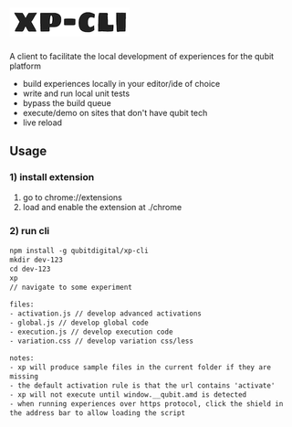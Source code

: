 # ![xp-logo](./logo.png)

A client to facilitate the local development of experiences for the qubit platform

- build experiences locally in your editor/ide of choice
- write and run local unit tests
- bypass the build queue
- execute/demo on sites that don't have qubit tech
- live reload


## Usage

### 1) install extension
1. go to chrome://extensions
2. load and enable the extension at ./chrome

### 2) run cli
```
npm install -g qubitdigital/xp-cli
mkdir dev-123
cd dev-123
xp
// navigate to some experiment
```

```
files:
- activation.js // develop advanced activations
- global.js // develop global code
- execution.js // develop execution code
- variation.css // develop variation css/less
```


```
notes:
- xp will produce sample files in the current folder if they are missing
- the default activation rule is that the url contains 'activate'
- xp will not execute until window.__qubit.amd is detected
- when running experiences over https protocol, click the shield in the address bar to allow loading the script
```
